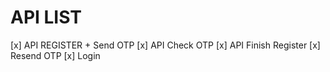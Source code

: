 # API LIST

[x] API REGISTER + Send OTP
[x] API Check OTP
[x] API Finish Register
[x] Resend OTP
[x] Login
